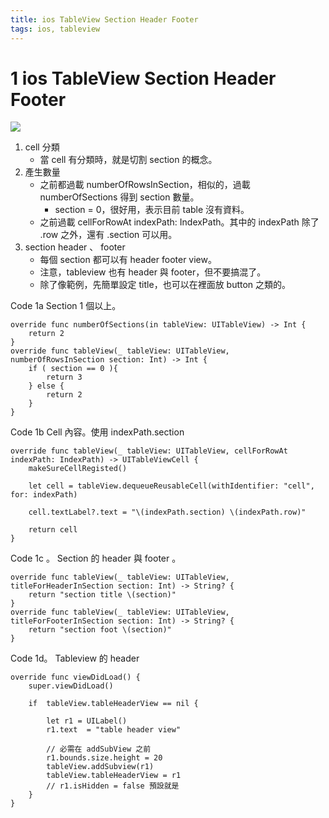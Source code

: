 ```yaml
---
title: ios TableView Section Header Footer
tags: ios, tableview
---
```

# 1 ios TableView Section Header Footer
![](https://i.imgur.com/acEGKtu.png)

1. cell 分類
    - 當 cell 有分類時，就是切割 section 的概念。
2. 產生數量
    - 之前都過載 numberOfRowsInSection，相似的，過載 numberOfSections 得到 section 數量。
        - section = 0，很好用，表示目前 table 沒有資料。
    - 之前過載 cellForRowAt indexPath: IndexPath。其中的 indexPath 除了 .row 之外，還有 .section 可以用。
3. section header 、 footer
    - 每個 section 都可以有 header footer view。
    - 注意，tableview 也有 header 與 footer，但不要搞混了。
    - 除了像範例，先簡單設定 title，也可以在裡面放 button 之類的。

Code 1a Section 1 個以上。
```swift=
override func numberOfSections(in tableView: UITableView) -> Int {
    return 2
}
override func tableView(_ tableView: UITableView, numberOfRowsInSection section: Int) -> Int {
    if ( section == 0 ){
        return 3
    } else {
        return 2
    }
}
```
Code 1b Cell 內容。使用 indexPath.section
```swift=
override func tableView(_ tableView: UITableView, cellForRowAt indexPath: IndexPath) -> UITableViewCell {
    makeSureCellRegisted()

    let cell = tableView.dequeueReusableCell(withIdentifier: "cell", for: indexPath)

    cell.textLabel?.text = "\(indexPath.section) \(indexPath.row)"

    return cell
}
```
Code 1c 。 Section 的 header 與 footer 。
```swift=
override func tableView(_ tableView: UITableView, titleForHeaderInSection section: Int) -> String? {
    return "section title \(section)"
}
override func tableView(_ tableView: UITableView, titleForFooterInSection section: Int) -> String? {
    return "section foot \(section)"
}
```
Code 1d。 Tableview 的 header
```swift=
override func viewDidLoad() {
    super.viewDidLoad()

    if  tableView.tableHeaderView == nil {

        let r1 = UILabel()
        r1.text  = "table header view"

        // 必需在 addSubView 之前
        r1.bounds.size.height = 20
        tableView.addSubview(r1)
        tableView.tableHeaderView = r1
        // r1.isHidden = false 預設就是
    }
}
```
